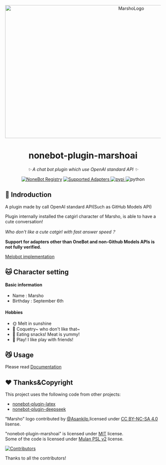 <!--suppress LongLine -->
<div align="center">
  <a href="https://marshoai-docs.meli.liteyuki.icu"><img src="https://marshoai-docs.meli.liteyuki.icu/marsho-full.svg" width="800" height="430" alt="MarshoLogo"></a>
  <br>
</div>

<div align="center">

# nonebot-plugin-marshoai

_✨ A chat bot plugin which use OpenAI standard API ✨_

[![NoneBot Registry](https://img.shields.io/endpoint?url=https%3A%2F%2Fnbbdg.lgc2333.top%2Fplugin%2Fnonebot-plugin-marshoai)](https://registry.nonebot.dev/plugin/nonebot-plugin-marshoai:nonebot_plugin_marshoai)
<a href="https://registry.nonebot.dev/plugin/nonebot-plugin-marshoai:nonebot_plugin_marshoai">
  <img src="https://img.shields.io/endpoint?url=https%3A%2F%2Fnbbdg.lgc2333.top%2Fplugin-adapters%2Fnonebot-plugin-marshoai" alt="Supported Adapters">
</a>
<a href="https://pypi.python.org/pypi/nonebot-plugin-marshoai">
    <img src="https://img.shields.io/pypi/v/nonebot-plugin-marshoai.svg" alt="pypi">
</a>
<img src="https://img.shields.io/badge/python-3.10+-blue.svg" alt="python">

</div>

## 📖 Indroduction

A plugin made by call OpenAI standard API(Such as GitHub Models API)

Plugin internally installed the catgirl character of Marsho, is able to have a cute conversation!

*Who don't like a cute catgirl with fast answer speed？*

**Support for adapters other than OneBot and non-Github Models APIs is not fully verified.**

[Melobot implementation](https://github.com/LiteyukiStudio/marshoai-melo)

## 🐱 Character setting

#### Basic information

- Name : Marsho
- Birthday : September 6th

#### Hobbies

- 🌞 Melt in sunshine
- 🤱 Coquetry~ who don't like that~
- 🍫 Eating snacks! Meat is yummy!
- 🐾 Play! I like play with friends!

## 😼 Usage
Please read [Documentation](https://marshoai-docs.meli.liteyuki.icu/start/install)

## ❤ Thanks&Copyright
This project uses the following code from other projects:  
- [nonebot-plugin-latex](https://github.com/EillesWan/nonebot-plugin-latex)  
- [nonebot-plugin-deepseek](https://github.com/KomoriDev/nonebot-plugin-deepseek)

"Marsho" logo contributed by [@Asankilp](https://github.com/Asankilp),licensed under [CC BY-NC-SA 4.0](http://creativecommons.org/licenses/by-nc-sa/4.0/) lisense.  

"nonebot-plugin-marshoai" is licensed under [MIT](./LICENSE-MIT) license.  
Some of the code is licensed under [Mulan PSL v2](./LICENSE-MULAN) license.

<div>
  <a href="https://github.com/LiteyukiStudio/nonebot-plugin-marshoai/graphs/contributors">
    <img src="https://contrib.rocks/image?repo=LiteyukiStudio/nonebot-plugin-marshoai" alt="Contributors">
  </a>
</div>

Thanks to all the contributors!
